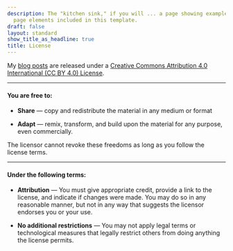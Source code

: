 ```yaml
---
description: The "kitchen sink," if you will ... a page showing examples of type and
  page elements included in this template.
draft: false
layout: standard
show_title_as_headline: true
title: License
---
```


<left>
<i class="fab fa-creative-commons fa-2x"></i><i class="fab fa-creative-commons-by fa-2x"></i></i>
</left>

My [blog posts](/blog/) are released under a [Creative Commons  Attribution 4.0 International (CC BY 4.0) License](https://creativecommons.org/licenses/by/4.0/).

---

#### You are free to:

- **Share** — copy and redistribute the material in any medium or format

- **Adapt** — remix, transform, and build upon the material
    for any purpose, even commercially.

The licensor cannot revoke these freedoms as long as you follow the license terms.

---

#### Under the following terms:

- **Attribution** — You must give appropriate credit, provide a link to the license, and indicate if changes were made. You may do so in any reasonable manner, but not in any way that suggests the licensor endorses you or your use.

- **No additional restrictions** — You may not apply legal terms or technological measures that legally restrict others from doing anything the license permits.

